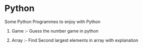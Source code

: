 # Python
Some Python Programmes to enjoy with Python

1. Game :- Guess the number game in python

2. Array :- Find Second largest elements in array with explanation
